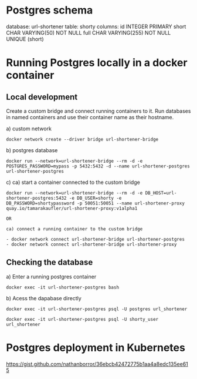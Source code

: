 # Postgres schema

database: url-shortener
table: shorty
  columns:
    id      INTEGER PRIMARY
    short   CHAR VARYING(50) NOT NULL
    full    CHAR VARYING(255) NOT NULL
    UNIQUE (short)

# Running Postgres locally in a docker container

## Local development

Create a custom bridge and connect running containers to it.
Run databases in named containers and use their container name as their hostname.

a) custom network

    docker network create --driver bridge url-shortener-bridge

b) postgres database

    docker run --network=url-shortener-bridge --rm -d -e POSTGRES_PASSWORD=mypass -p 5432:5432 -d --name url-shortener-postgres url-shortener-postgres

c)
    ca) start a container connected to the custom bridge

    docker run --network=url-shortener-bridge --rm -d -e DB_HOST=url-shortener-postgres:5432 -e DB_USER=shorty -e DB_PASSWORD=shortypassword -p 50051:50051 --name url-shortener-proxy quay.io/tamarakaufler/url-shortener-proxy:v1alpha1

    OR

    ca) connect a running container to the custom bridge

    - docker network connect url-shortener-bridge url-shortener-postgres
    - docker network connect url-shortener-bridge url-shortener-proxy

## Checking the database

a) Enter a running postgres container

    docker exec -it url-shortener-postgres bash

b) Acess the dapabase directly

    docker exec -it url-shortener-postgres psql -U postgres url_shortener

    docker exec -it url-shortener-postgres psql -U shorty_user url_shortener

# Postgres deployment in Kubernetes

https://gist.github.com/nathanborror/36ebcb42472775b1aa4a8edc135ee615

